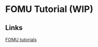 FOMU Tutorial (WIP)
===================



Links
-----
[FOMU tutorials](https://workshop.fomu.im/en/latest/)